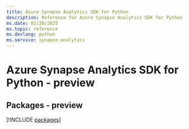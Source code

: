 ```yaml
---
title: Azure Synapse Analytics SDK for Python
description: Reference for Azure Synapse Analytics SDK for Python
ms.date: 02/20/2025
ms.topic: reference
ms.devlang: python
ms.service: synapse-analytics
---
```

# Azure Synapse Analytics SDK for Python - preview
## Packages - preview
[!INCLUDE [packages](synapse-analytics-index.md)]